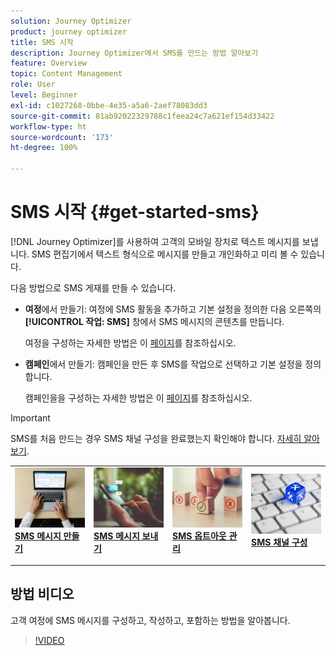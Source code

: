 ```yaml
---
solution: Journey Optimizer
product: journey optimizer
title: SMS 시작
description: Journey Optimizer에서 SMS를 만드는 방법 알아보기
feature: Overview
topic: Content Management
role: User
level: Beginner
exl-id: c1027268-0bbe-4e35-a5a6-2aef78083dd3
source-git-commit: 81ab92022329788c1feea24c7a621ef154d33422
workflow-type: ht
source-wordcount: '173'
ht-degree: 100%

---
```


# SMS 시작 {#get-started-sms}

[!DNL Journey Optimizer]를 사용하여 고객의 모바일 장치로 텍스트 메시지를 보냅니다. SMS 편집기에서 텍스트 형식으로 메시지를 만들고 개인화하고 미리 볼 수 있습니다.

다음 방법으로 SMS 게재를 만들 수 있습니다.

* **여정**&#x200B;에서 만들기: 여정에 SMS 활동을 추가하고 기본 설정을 정의한 다음 오른쪽의 **[!UICONTROL 작업: SMS]** 창에서 SMS 메시지의 콘텐츠를 만듭니다.

   여정을 구성하는 자세한 방법은 이 [페이지](../building-journeys/journey-gs.md)를 참조하십시오.

* **캠페인**&#x200B;에서 만들기: 캠페인을 만든 후 SMS를 작업으로 선택하고 기본 설정을 정의합니다.

   캠페인을을 구성하는 자세한 방법은 이 [페이지](../campaigns/create-campaign.md#configure)를 참조하십시오.


>[!IMPORTANT]
>
>SMS를 처음 만드는 경우 SMS 채널 구성을 완료했는지 확인해야 합니다. [자세히 알아보기](sms-configuration.md).

<table style="table-layout:fixed"><tr style="border: 0;">
<td>
<a href="create-sms.md">
<img alt="리드" src="../assets/do-not-localize/sms-create.jpeg">
</a>
<div><a href="create-sms.md"><strong>SMS 메시지 만들기</strong>
</div>
<p>
</td>
<td>
<a href="send-sms.md">
<img alt="드물게" src="../assets/do-not-localize/sms-sending.jpg">
</a>
<div>
<a href="send-sms.md"><strong>SMS 메시지 보내기</strong></a>
</div>
<p></td>
<td>
<a href="sms-opt-out.md">
<img alt="유효성 검사" src="../assets/do-not-localize/sms-opt-out.jpg">
</a>
<div>
<a href="sms-opt-out.md"><strong>SMS 옵트아웃 관리</strong></a>
</div>
<p>
</td>
<td>
<a href="sms-configuration.md">
<img alt="유효성 검사" src="../assets/do-not-localize/sms-config.jpg">
</a>
<div>
<a href="sms-configuration.md"><strong>SMS 채널 구성</strong></a>
</div>
<p>
</td>
</tr></table>

## 방법 비디오

고객 여정에 SMS 메시지를 구성하고, 작성하고, 포함하는 방법을 알아봅니다.

>[!VIDEO](https://video.tv.adobe.com/v/344460?quality=12)
